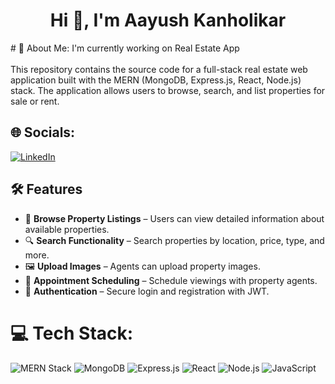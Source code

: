 <h1 align="center">Hi 👋, I'm Aayush Kanholikar</h1>
# 💫 About Me:
I'm currently working on Real Estate App <br><br>This repository contains the source code for a full-stack real estate web application built with the MERN (MongoDB, Express.js, React, Node.js) stack. The application allows users to browse, search, and list properties for sale or rent.

## 🌐 Socials:

[![LinkedIn](https://img.shields.io/badge/LinkedIn-%230077B5.svg?logo=linkedin&logoColor=white)](https://linkedin.com/in/https://www.linkedin.com/in/aayush-kanholikar-628325207/)

## 🛠️ Features

- 🏢 **Browse Property Listings** – Users can view detailed information about available properties.
- 🔍 **Search Functionality** – Search properties by location, price, type, and more.
- 🖼️ **Upload Images** – Agents can upload property images.
- 📅 **Appointment Scheduling** – Schedule viewings with property agents.
- 🔐 **Authentication** – Secure login and registration with JWT.

# 💻 Tech Stack:

![MERN Stack](https://img.shields.io/badge/Stack-MERN-green)
![MongoDB](https://img.shields.io/badge/Database-MongoDB-brightgreen?logo=mongodb)
![Express.js](https://img.shields.io/badge/Backend-Express.js-lightgrey?logo=express)
![React](https://img.shields.io/badge/Frontend-React-blue?logo=react)
![Node.js](https://img.shields.io/badge/Server-Node.js-green?logo=node.js)
![JavaScript](https://img.shields.io/badge/Language-JavaScript-yellow?logo=javascript)

